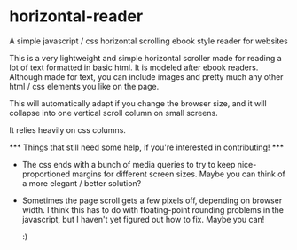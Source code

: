 # horizontal-reader
A simple javascript / css horizontal scrolling ebook style reader for websites

This is a very lightweight and simple horizontal scroller made for reading a lot of text formatted in basic html. It is modeled after ebook readers. Although made for text, you can include images and pretty much any other html / css elements you like on the page.

This will automatically adapt if you change the browser size, and it will collapse into one vertical scroll column on small screens.

It relies heavily on css columns.

*** Things that still need some help, if you're interested in contributing! ***

- The css ends with a bunch of media queries to try to keep nice-proportioned margins for different screen sizes. Maybe you can think of a more elegant / better solution?

- Sometimes the page scroll gets a few pixels off, depending on browser width. I think this has to do with floating-point rounding problems in the javascript, but I haven't yet figured out how to fix. Maybe you can!

  :)
